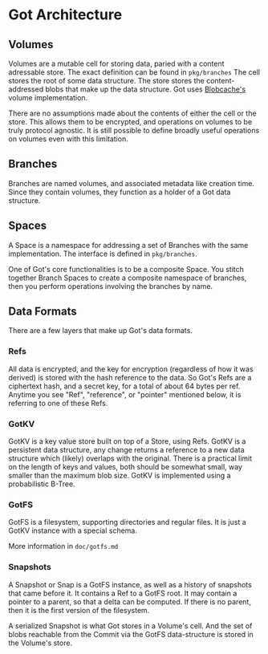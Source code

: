 # Got Architecture

## Volumes
Volumes are a mutable cell for storing data, paried with a content adressable store.
The exact definition can be found in `pkg/branches`
The cell stores the root of some data structure.
The store stores the content-addressed blobs that make up the data structure.
Got uses [Blobcache's](https://github.com/blobcache/blobcache) volume implementation.

There are no assumptions made about the contents of either the cell or the store.
This allows them to be encrypted, and operations on volumes to be truly protocol agnostic.
It is still possible to define broadly useful operations on volumes even with this limitation.

## Branches
Branches are named volumes, and associated metadata like creation time.
Since they contain volumes, they function as a holder of a Got data structure.

## Spaces
A Space is a namespace for addressing a set of Branches with the same implementation.
The interface is defined in `pkg/branches`.

One of Got's core functionalities is to be a composite Space.
You stitch together Branch Spaces to create a composite namespace of branches, then you perform operations involving the branches by name.

## Data Formats
There are a few layers that make up Got's data formats.

### Refs
All data is encrypted, and the key for encryption (regardless of how it was derived) is stored with the hash reference to the data.
So Got's Refs are a ciphertext hash, and a secret key, for a total of about 64 bytes per ref.
Anytime you see "Ref", "reference", or "pointer" mentioned below, it is referring to one of these Refs.

### GotKV
GotKV is a key value store built on top of a Store, using Refs.
GotKV is a persistent data structure, any change returns a reference to a new data structure which (likely) overlaps with the original.
There is a practical limit on the length of keys and values, both should be somewhat small, way smaller than the maximum blob size.
GotKV is implemented using a probabilistic B-Tree.

### GotFS
GotFS is a filesystem, supporting directories and regular files.
It is just a GotKV instance with a special schema.

More information in `doc/gotfs.md`

### Snapshots
A Snapshot or Snap is a GotFS instance, as well as a history of snapshots that came before it.
It contains a Ref to a GotFS root.
It may contain a pointer to a parent, so that a delta can be computed.
If there is no parent, then it is the first version of the filesystem.

A serialized Snapshot is what Got stores in a Volume's cell.
And the set of blobs reachable from the Commit via the GotFS data-structure is stored in the Volume's store.
